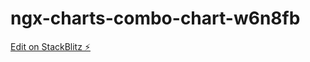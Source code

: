 # ngx-charts-combo-chart-w6n8fb

[Edit on StackBlitz ⚡️](https://stackblitz.com/edit/ngx-charts-combo-chart-w6n8fb)